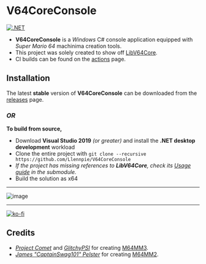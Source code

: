 # V64CoreConsole

[![.NET](https://github.com/Llennpie/V64CoreConsole/actions/workflows/dotnet.yml/badge.svg)](https://github.com/Llennpie/V64CoreConsole/actions/workflows/dotnet.yml)

- **V64CoreConsole** is a *Windows* C# console application equipped with *Super Mario 64* machinima creation tools.
- This project was solely created to show off [LibV64Core](https://github.com/Llennpie/LibV64Core).
- CI builds can be found on the [actions](https://github.com/Llennpie/V64CoreConsole/actions) page.

## Installation

The latest **stable** version of **V64CoreConsole** can be downloaded from the [releases](https://github.com/Llennpie/V64CoreConsole/releases) page.

### *OR*

**To build from source,** 
- Download **Visual Studio 2019** *(or greater)* and install the **.NET desktop development** workload
- Clone the entire project with `git clone --recursive https://github.com/Llennpie/V64CoreConsole`
- *If the project has missing references to **LibV64Core**, check its [Usage guide](https://github.com/Llennpie/LibV64Core#usage) in the submodule.*
- Build the solution as x64

---

![image](https://github.com/Llennpie/V64CoreConsole/assets/44985633/73235e31-c5ec-410e-9a86-045d54712e39)

---

[![ko-fi](https://ko-fi.com/img/githubbutton_sm.svg)](https://ko-fi.com/J3J05B5WR)

## Credits

- *[Project Comet](https://github.com/projectcomet64)* and *[GlitchyPSI](https://github.com/GlitchyPSIX)* for creating [M64MM3](https://github.com/projectcomet64/M64MM).
- *[James "CaptainSwag101" Pelster](https://github.com/jpmac26)* for creating [M64MM2](https://github.com/jpmac26/M64MM2).
